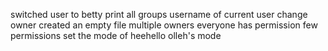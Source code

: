 switched user to betty
print all groups
username of current user
change owner
created an empty file
multiple owners
everyone has permission
few permissions
set the mode of heehello
olleh's mode

